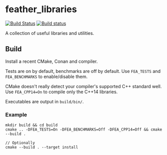 # feather_libraries
[![Build Status](https://travis-ci.org/p-groarke/fea_libs.svg?branch=master)](https://travis-ci.org/p-groarke/fea_libs)
[![Build status](https://ci.appveyor.com/api/projects/status/olnrr5wjqpmgq2no/branch/master?svg=true)](https://ci.appveyor.com/project/p-groarke/fea-libs/branch/master)

A collection of useful libraries and utilities.


## Build
Install a recent CMake, Conan and compiler.

Tests are on by default, benchmarks are off by default.
Use `FEA_TESTS` and `FEA_BENCHMARKS` to enable/disable them.

CMake doesn't really detect your compiler's supported C++ standard well. Use `FEA_CPP14=On` to compile only the C++14 libraries.

Executables are output in `build/bin/`.

### Example
```
mkdir build && cd build
cmake .. -DFEA_TESTS=On -DFEA_BENCHMARKS=Off -DFEA_CPP14=Off && cmake --build .

// Optionally
cmake --build . --target install
```
